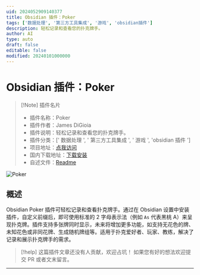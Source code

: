 ```yaml
---
uid: 2024052909140377
title: Obsidian 插件：Poker
tags: ['数据处理', '第三方工具集成', '游戏', 'obsidian插件']
description: 轻松记录和查看您的扑克牌手。
author: AI
type: auto
draft: false
editable: false
modified: 20240101000000
---
```


# Obsidian 插件：Poker

> [!Note] 插件名片
> - 插件名称：Poker
> - 插件作者：James DiGioia
> - 插件说明：轻松记录和查看您的扑克牌手。
> - 插件分类：[' 数据处理 ', ' 第三方工具集成 ', ' 游戏 ', 'obsidian 插件 ']
> - 项目地址：[点我访问](https://github.com/mAAdhaTTah/obsidian-poker)
> - 国内下载地址：[下载安装](https://pkmer.cn/products/plugin/pluginMarket/?poker)
> - 自述文件：[Readme](https://ghproxy.net/https://raw.githubusercontent.com/mAAdhaTTah/obsidian-poker/main/README.md)

![Poker](https://cdn.pkmer.cn/covers/poker.png!pkmer)

## 概述

Obsidian Poker 插件可轻松记录和查看扑克牌手。通过在 Obsidian 设置中安装插件，自定义前缀后，即可使用标准的 2 字母表示法（例如 `As` 代表黑桃 A）来呈现扑克牌。插件支持多张牌同时显示，未来将增加更多功能，如支持无花色的牌、未知花色或非同花牌、生成随机牌组等。适用于扑克爱好者、玩家、教练，解决了记录和展示扑克牌手的需求。

> [!help]
> 这篇插件文章还没有人贡献，欢迎占坑！
> 如果您有好的想法欢迎提交 PR 或者文末留言。

---



